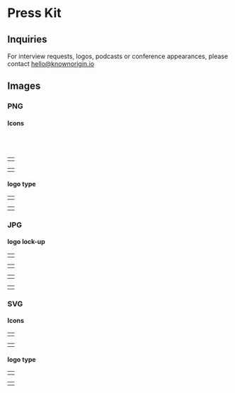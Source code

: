 # Press Kit

## Inquiries

For interview requests, logos, podcasts or conference appearances, please contact [hello@knownorigin.io](mailto:hello@knownorigin.io)

## Images

### PNG

#### Icons
<br> 
<br>
<table><tr><td>
<img :src="$withBase('/press-kit/Grey-blue-ko-icn.png')">
</td></tr></table>

<table><tr><td>
<img :src="$withBase('/press-kit/Black-blue-ko-icn.png')">
</td></tr></table>

#### logo type

<table><tr><td>
<img :src="$withBase('/press-kit/Black-blue-ko-logo.png')">
</td></tr></table>

<table><tr><td>
<img :src="$withBase('/press-kit/White-blue-ko-logo.png')">
</td></tr></table>

### JPG

#### logo lock-up
<table><tr><td>
<img :src="$withBase('/press-kit/KO-default400px.jpg')">
</td></tr></table>

<table><tr><td>
<img :src="$withBase('/press-kit/KO-logo-169ratio.jpg')">
</td></tr></table>

<table><tr><td>
<img :src="$withBase('/press-kit/KO-startscreen.jpg')">
</td></tr></table>

<table><tr><td>
<img :src="$withBase('/press-kit/Startscreenlight.jpg')">
</td></tr></table>

### SVG

#### Icons

<table><tr><td>
<img :src="$withBase('/press-kit/Grey-blue-ko-icn.svg')">
</td></tr></table>

<table><tr><td>
<img :src="$withBase('/press-kit/Black-blue-ko-Icn.svg')">
</td></tr></table>

#### logo type

<table><tr><td>
<img :src="$withBase('/press-kit/Black-blue-ko-logo.svg')">
</td></tr></table>

<table><tr><td>
<img :src="$withBase('/press-kit/White-blue-ko-logo.svg')">
</td></tr></table>
